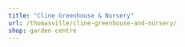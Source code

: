 ```yaml
---
title: "Cline Greenhouse & Nursery"
url: /thomasville/cline-greenhouse-and-nursery/
shop: garden centre
---
```

